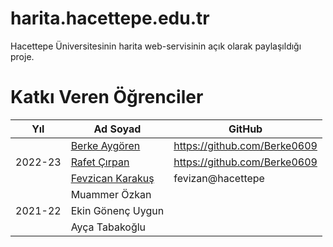 # harita.hacettepe.edu.tr

Hacettepe Üniversitesinin harita web-servisinin açık olarak paylaşıldığı proje.

# Katkı Veren Öğrenciler


<table>
    <thead>
        <tr>
            <th>Yıl</th>
            <th>Ad Soyad</th>
            <th>GitHub</th>
        </tr>
    </thead>
    <tbody>
        <tr>
            <td rowspan=3>2022-23</td>
            <td> <a href="https://www.linkedin.com/in/berke-aygoren-04b556173/">Berke Aygören</a> </td>
            <td> <a href="https://github.com/Berke0609">https://github.com/Berke0609</a></td>
        </tr>
        <tr>
            <td> <a href="https://www.linkedin.com/in/cirpanrafet/">Rafet Çırpan</a> </td>
            <td> <a href="https://github.com/Berke0609">https://github.com/Berke0609</a></td>
        </tr>
        <tr>
            <td> <a href="https://www.linkedin.com/in/fevzican-karakus/">Fevzican Karakuş</a> </td>
            <td> fevizan@hacettepe</td>
        </tr>
        <tr>
            <td rowspan=3>2021-22</td>
            <td> Muammer Özkan </td>
            <td>  </td>
        </tr>
        <tr>
            <td> Ekin Gönenç Uygun</td>
            <td> </td>    
        </tr>
        <tr>
            <td> Ayça Tabakoğlu</td>
            <td> </td>
        </tr>
    </tbody>
</table>
